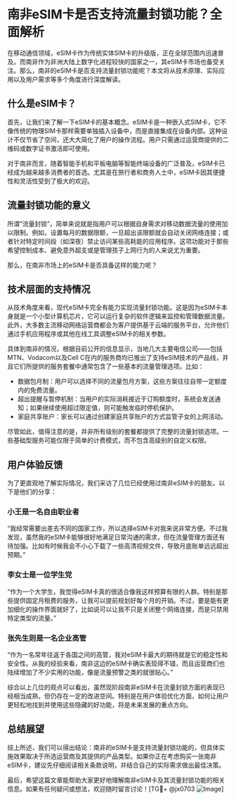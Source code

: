 # 南非eSIM卡是否支持流量封锁功能？全面解析

在移动通信领域，eSIM卡作为传统实体SIM卡的升级版，正在全球范围内迅速普及。而南非作为非洲大陆上数字化进程较快的国家之一，其eSIM卡市场也备受关注。那么，南非的eSIM卡是否支持流量封锁功能呢？本文将从技术原理、实际应用以及用户需求等多个角度进行深度解读。

## 什么是eSIM卡？

首先，让我们来了解一下eSIM卡的基本概念。eSIM卡是一种嵌入式SIM卡，它不像传统的物理SIM卡那样需要单独插入设备中，而是直接集成在设备内部。这种设计不仅节省了空间，还大大简化了用户的操作流程。用户只需通过运营商提供的二维码或数字证书激活即可使用。

对于南非而言，随着智能手机和平板电脑等智能终端设备的广泛普及，eSIM卡已经成为越来越多消费者的首选。尤其是在旅行者和商务人士中，eSIM卡因其便捷性和灵活性受到了极大的欢迎。

## 流量封锁功能的意义

所谓“流量封锁”，简单来说就是指用户可以根据自身需求对移动数据流量的使用加以限制。例如，设置每月的数据限额，一旦超出该限额就会自动关闭网络连接；或者针对特定时间段（如深夜）禁止访问某些高耗能的应用程序。这项功能对于那些希望控制成本、避免意外超支或是管理孩子上网行为的人来说尤为重要。

那么，在南非市场上的eSIM卡是否具备这样的能力呢？

## 技术层面的支持情况

从技术角度来看，现代eSIM卡完全有能力实现流量封锁功能。这是因为eSIM卡本身就是一个小型计算机芯片，它可以运行复杂的软件逻辑来监控和管理数据流量。此外，大多数主流移动网络运营商都会为客户提供基于云端的服务平台，允许他们通过手机应用程序或其他在线工具调整eSIM卡的相关参数。

具体到南非的情况，根据目前公开的信息显示，当地几大主要电信公司——包括MTN、Vodacom以及Cell C在内的服务商均已推出了支持eSIM技术的产品线，并且它们所提供的服务套餐中通常包含了一些基本的流量管理选项。比如：

- 数据包月制：用户可以选择不同的流量包月方案，这些方案往往自带一定额度内的免费流量。
- 超出提醒与暂停机制：当用户的实际消耗接近于订购额度时，系统会发送通知；如果继续使用超过限定值，则可能触发临时停机保护。
- 家庭共享账户：家长可以通过创建家庭共享账户的方式监管子女的上网活动。

尽管如此，值得注意的是，并非所有级别的套餐都提供了完整的流量封锁选项。一些基础型服务可能仅限于简单的计费模式，而不包含高级别的自定义权限。

## 用户体验反馈

为了更直观地了解实际情况，我们采访了几位已经使用过南非eSIM卡的朋友。以下是他们的分享：

### 小王是一名自由职业者
“我经常需要出差去不同的国家工作，所以选择eSIM卡对我来说非常方便。不过我发现，虽然我的eSIM卡能够很好地满足日常沟通的需求，但在流量管理方面还有待加强。比如有时候我会不小心下载了一些高清视频文件，导致月底账单远远超出预期。”

### 李女士是一位学生党
“作为一个大学生，我觉得eSIM卡真的很适合像我这样预算有限的人群。特别是那些提供固定月租费的服务，让我可以提前规划好每个月的开销。不过，要是能有更加细化的操作界面就好了，比如说可以让我不只是关闭整个网络连接，而是只禁用特定类型的流量。”

### 张先生则是一名企业高管
“作为一名常年往返于各国之间的高管，我对eSIM卡最大的期待就是它的稳定性和安全性。从我的经验来看，南非这边的eSIM卡确实表现得不错，而且运营商们也陆续增加了不少实用的功能，像是流量预警之类的就很贴心。”

综合以上几位的观点可以看出，虽然现阶段南非eSIM卡在流量封锁方面的表现已经相当成熟，但仍存在一定的改进空间。特别是在用户体验优化方面，如何让用户更轻松地找到并使用这些隐藏的好功能，将是未来发展的重点方向。

## 总结展望

综上所述，我们可以得出结论：南非的eSIM卡是支持流量封锁功能的，但具体实施效果取决于所选运营商及其提供的产品类型。如果你正在考虑购买一张南非eSIM卡，建议先仔细阅读相关条款说明，并结合自己的实际需求做出最佳决策。

最后，希望这篇文章能帮助大家更好地理解南非eSIM卡及其流量封锁功能的相关信息。如果有任何疑问或想法，欢迎随时留言讨论！[TG💪+ @jx0703 ![Image](https://github.com/user-attachments/assets/dbca1d08-cadb-493c-b0ec-ad6f7a83f270)]